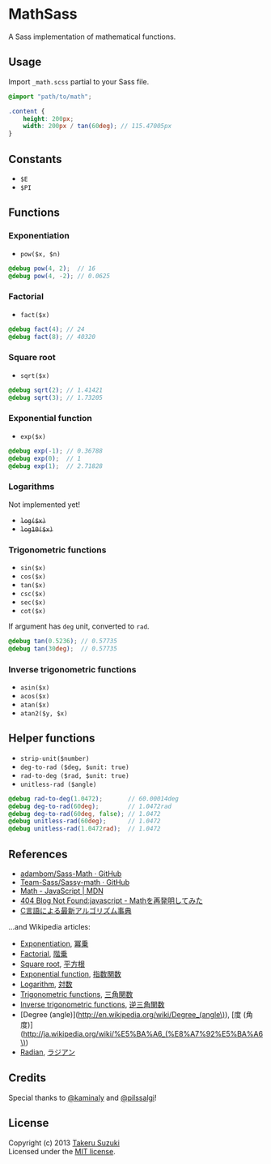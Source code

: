 # MathSass

A Sass implementation of mathematical functions.


## Usage

Import `_math.scss` partial to your Sass file.

```scss
@import "path/to/math";

.content {
    height: 200px;
    width: 200px / tan(60deg); // 115.47005px
}
```


## Constants

* `$E`
* `$PI`

<!-- * `e()` – returns `$E`
* `pi()` – returns `$PI` -->


## Functions


### Exponentiation

* `pow($x, $n)`

```scss
@debug pow(4, 2);  // 16
@debug pow(4, -2); // 0.0625
```


### Factorial

* `fact($x)`

```scss
@debug fact(4); // 24
@debug fact(8); // 40320
```


### Square root

* `sqrt($x)`

```scss
@debug sqrt(2); // 1.41421
@debug sqrt(3); // 1.73205
```


### Exponential function

* `exp($x)`

```scss
@debug exp(-1); // 0.36788
@debug exp(0);  // 1
@debug exp(1);  // 2.71828
```

### Logarithms

Not implemented yet!

* ~~`log($x)`~~
* ~~`log10($x)`~~


### Trigonometric functions

* `sin($x)`
* `cos($x)`
* `tan($x)`
* `csc($x)`
* `sec($x)`
* `cot($x)`

If argument has `deg` unit, converted to `rad`.

```scss
@debug tan(0.5236); // 0.57735
@debug tan(30deg);  // 0.57735
```


### Inverse trigonometric functions

* `asin($x)`
* `acos($x)`
* `atan($x)`
* `atan2($y, $x)`


## Helper functions

* `strip-unit($number)`
* `deg-to-rad ($deg, $unit: true)`
* `rad-to-deg ($rad, $unit: true)`
* `unitless-rad ($angle)`

```scss
@debug rad-to-deg(1.0472);       // 60.00014deg
@debug deg-to-rad(60deg);        // 1.0472rad
@debug deg-to-rad(60deg, false); // 1.0472
@debug unitless-rad(60deg);      // 1.0472
@debug unitless-rad(1.0472rad);  // 1.0472
```


## References

* [adambom/Sass-Math · GitHub](https://github.com/adambom/Sass-Math)
* [Team-Sass/Sassy-math · GitHub](https://github.com/Team-Sass/Sassy-math)
* [Math - JavaScript | MDN](https://developer.mozilla.org/docs/JavaScript/Reference/Global_Objects/Math)
* [404 Blog Not Found:javascript - Mathを再発明してみた](http://blog.livedoor.jp/dankogai/archives/51518565.html)
* [C言語による最新アルゴリズム事典](http://www.amazon.co.jp/dp/4874084141?tag=terkel-22)

…and Wikipedia articles:

* [Exponentiation](http://en.wikipedia.org/wiki/Exponentiation), [冪乗](http://ja.wikipedia.org/wiki/%E5%86%AA%E4%B9%97)
* [Factorial](http://en.wikipedia.org/wiki/Factorial), [階乗](http://ja.wikipedia.org/wiki/%E9%9A%8E%E4%B9%97)
* [Square root](http://en.wikipedia.org/wiki/Square_root), [平方根](http://ja.wikipedia.org/wiki/%E5%B9%B3%E6%96%B9%E6%A0%B9)
* [Exponential function](http://en.wikipedia.org/wiki/Exponential_function), [指数関数](http://ja.wikipedia.org/wiki/%E6%8C%87%E6%95%B0%E9%96%A2%E6%95%B0)
* [Logarithm](http://en.wikipedia.org/wiki/Logarithm), [対数](http://ja.wikipedia.org/wiki/%E5%AF%BE%E6%95%B0)
* [Trigonometric functions](http://en.wikipedia.org/wiki/Trigonometric_functions), [三角関数](http://ja.wikipedia.org/wiki/%E4%B8%89%E8%A7%92%E9%96%A2%E6%95%B0)
* [Inverse trigonometric functions](http://en.wikipedia.org/wiki/Inverse_trigonometric_functions), [逆三角関数](http://ja.wikipedia.org/wiki/%E4%B8%89%E8%A7%92%E9%96%A2%E6%95%B0#.E9.80.86.E4.B8.89.E8.A7.92.E9.96.A2.E6.95.B0)
* [Degree (angle)](http://en.wikipedia.org/wiki/Degree_(angle\)), [度 (角度)](http://ja.wikipedia.org/wiki/%E5%BA%A6_(%E8%A7%92%E5%BA%A6\))
* [Radian](http://en.wikipedia.org/wiki/Radian), [ラジアン](http://ja.wikipedia.org/wiki/%E3%83%A9%E3%82%B8%E3%82%A2%E3%83%B3)


## Credits

Special thanks to [@kaminaly](https://github.com/kaminaly) and [@pilssalgi](https://github.com/pilssalgi)!


## License

Copyright (c) 2013 [Takeru Suzuki](http://terkel.jp/)  
Licensed under the [MIT license](http://www.opensource.org/licenses/MIT).
